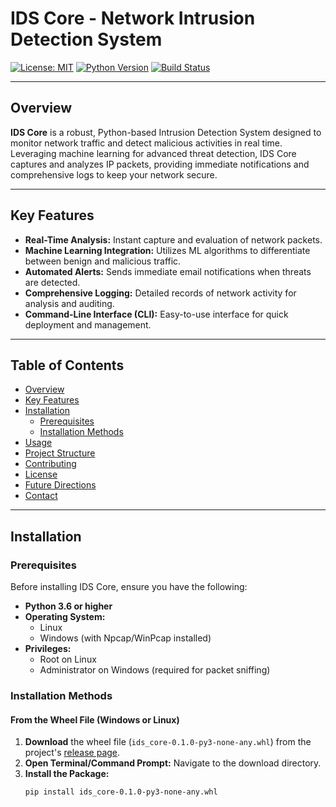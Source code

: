 # IDS Core - Network Intrusion Detection System

[![License: MIT](https://img.shields.io/badge/License-MIT-blue.svg)](LICENSE)
[![Python Version](https://img.shields.io/badge/Python-3.6%2B-green.svg)](https://www.python.org/)
[![Build Status](https://img.shields.io/badge/build-passing-brightgreen.svg)](#)

---

## Overview

**IDS Core** is a robust, Python-based Intrusion Detection System designed to monitor network traffic and detect malicious activities in real time. Leveraging machine learning for advanced threat detection, IDS Core captures and analyzes IP packets, providing immediate notifications and comprehensive logs to keep your network secure.

---

## Key Features

- **Real-Time Analysis:** Instant capture and evaluation of network packets.
- **Machine Learning Integration:** Utilizes ML algorithms to differentiate between benign and malicious traffic.
- **Automated Alerts:** Sends immediate email notifications when threats are detected.
- **Comprehensive Logging:** Detailed records of network activity for analysis and auditing.
- **Command-Line Interface (CLI):** Easy-to-use interface for quick deployment and management.

---

## Table of Contents

- [Overview](#overview)
- [Key Features](#key-features)
- [Installation](#installation)
  - [Prerequisites](#prerequisites)
  - [Installation Methods](#installation-methods)
- [Usage](#usage)
- [Project Structure](#project-structure)
- [Contributing](#contributing)
- [License](#license)
- [Future Directions](#future-directions)
- [Contact](#contact)

---

## Installation

### Prerequisites

Before installing IDS Core, ensure you have the following:

- **Python 3.6 or higher**
- **Operating System:** 
  - Linux
  - Windows (with Npcap/WinPcap installed)
- **Privileges:** 
  - Root on Linux
  - Administrator on Windows (required for packet sniffing)

### Installation Methods

#### From the Wheel File (Windows or Linux)

1. **Download** the wheel file (`ids_core-0.1.0-py3-none-any.whl`) from the project's [release page](#).
2. **Open Terminal/Command Prompt:** Navigate to the download directory.
3. **Install the Package:**  
   ```bash
   pip install ids_core-0.1.0-py3-none-any.whl

